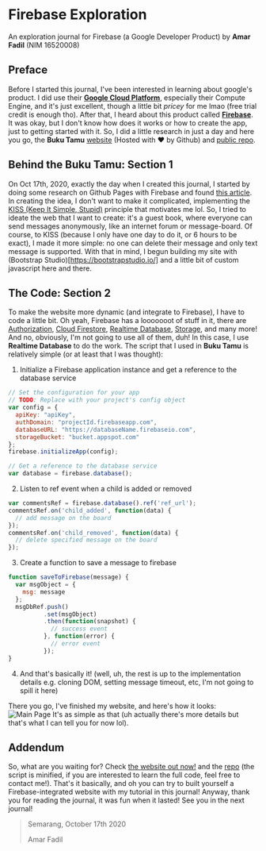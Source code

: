 # Firebase Exploration

An exploration journal for Firebase (a Google Developer Product) by **Amar Fadil** (NIM 16520008)

## Preface

Before I started this journal, I've been interested in learning about google's product. I did use their [**Google Cloud Platform**](https://cloud.google.com/), especially their Compute Engine, and it's just excellent, though a little bit *pricey* for me lmao (free trial credit is enough tho). After that, I heard about this product called [**Firebase**](https://firebase.google.com/). It was okay, but I don't know how does it works or how to create the app, just to getting started with it. So, I did a little research in just a day and here you go, the **Buku Tamu** [website](https://marfgold1.github.io/bukutamu/) (Hosted with ❤️ by Github) and [public repo](https://github.com/marfgold1/bukutamu).

## Behind the Buku Tamu: Section 1

On Oct 17th, 2020, exactly the day when I created this journal, I started by doing some research on Github Pages with Firebase and found [this article](https://medium.com/pan-labs/dynamic-web-apps-on-github-pages-for-free-ffac2b776d45). In creating the idea, I don't want to make it complicated, implementing the [KISS (Keep It Simple, Stupid)](https://youtu.be/HjZ6AfFHhSM?t=7628) principle that motivates me lol. So, I tried to ideate the web that I want to create: it's a guest book, where everyone can send messages anonymously, like an internet forum or message-board.  Of course, to KISS (because I only have one day to do it, or 6 hours to be exact), I made it more simple: no one can delete their message and only text message is supported. With that in mind, I begun building my site with (Bootstrap Studio)[https://bootstrapstudio.io/] and a little bit of custom javascript here and there.

## The Code: Section 2

To make the website more dynamic (and integrate to Firebase), I have to code a little bit. Oh yeah, Firebase has a looooooot of stuff in it, there are [Authorization](https://firebase.google.com/products/auth), [Cloud Firestore](https://firebase.google.com/products/firestore), [Realtime Database](https://firebase.google.com/products/realtime-database), [Storage](https://firebase.google.com/products/storage), and many more! And no, obviously, I'm not going to use all of them, duh! In this case, I use **Realtime Database** to do the work. The script that I used in **Buku Tamu** is relatively simple (or at least that I was thought):

1. Initialize a Firebase application instance and get a reference to the database service
  ```js
  // Set the configuration for your app
  // TODO: Replace with your project's config object
  var config = {
    apiKey: "apiKey",
    authDomain: "projectId.firebaseapp.com",
    databaseURL: "https://databaseName.firebaseio.com",
    storageBucket: "bucket.appspot.com"
  };
  firebase.initializeApp(config);

  // Get a reference to the database service
  var database = firebase.database();
  ```
2. Listen to ref event when a child is added or removed
  ```js
  var commentsRef = firebase.database().ref('ref_url');
  commentsRef.on('child_added', function(data) {
    // add message on the board
  });
  commentsRef.on('child_removed', function(data) {
    // delete specified message on the board
  });
  ```
3. Create a function to save a message to firebase
  ```js
  function saveToFirebase(message) {
    var msgObject = {
      msg: message
    };
    msgDbRef.push()
            .set(msgObject)
            .then(function(snapshot) {
              // success event
            }, function(error) {
              // error event
            });
  }
  ```
4. And that's basically it! (well, uh, the rest is up to the implementation details e.g. cloning DOM, setting message timeout, etc, I'm not going to spill it here)

There you go, I've finished my website, and here's how it looks:
![Main Page](https://github.com/marfgold1/firebase-exploration/raw/main/main_page.png)
It's as simple as that (uh actually there's more details but that's what I can tell you for now lol).

## Addendum
So, what are you waiting for? Check [the website out now!](https://marfgold1.github.io/bukutamu/) and the [repo](https://github.com/marfgold1/bukutamu) (the script is minified, if you are interested to learn the full code, feel free to contact me!). That's it basically, and oh you can try to built yourself a Firebase-integrated website with my tutorial in this journal! Anyway, thank you for reading the journal, it was fun when it lasted! See you in the next journal!

>Semarang, October 17th 2020
>
>Amar Fadil
